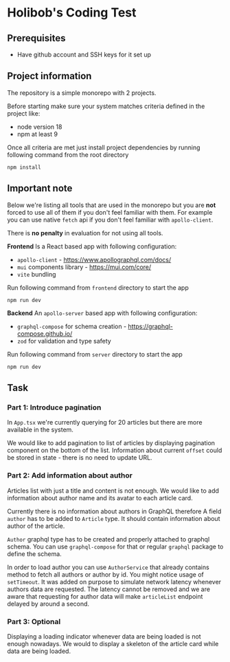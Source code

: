 # Holibob's Coding Test

## Prerequisites
* Have github account and SSH keys for it set up

## Project information

The repository is a simple monorepo with 2 projects.

Before starting make sure your system matches criteria defined in the project like:
* node version 18
* npm at least 9

Once all criteria are met just install project dependencies by running following command from the root directory
```shell
npm install
```
## Important note
Below we're listing all tools that are used in the monorepo but you are **not** forced to use all of them if you don't feel familiar with them. 
For example you can use native `fetch` api if you don't feel familiar with `apollo-client`. 

There is **no penalty** in evaluation for not using all tools.

**Frontend**
Is a React based app with following configuration:
* `apollo-client` - https://www.apollographql.com/docs/
* `mui` components library - https://mui.com/core/
* `vite` bundling

Run following command from `frontend` directory to start the app 
```shell
npm run dev
```

**Backend**
An `apollo-server` based app with following configuration:
* `graphql-compose` for schema creation - https://graphql-compose.github.io/
* `zod` for validation and type safety

Run following command from `server` directory to start the app
```shell
npm run dev
```

## Task

### Part 1: Introduce pagination

In `App.tsx` we're currently querying for 20 articles but there are more available in the system.

We would like to add pagination to list of articles by displaying pagination component on the bottom of the list.
Information about current `offset` could be stored in state - there is no need to update URL.

### Part 2: Add information about author

Articles list with just a title and content is not enough. We would like to add information about author name and its avatar to each article card.
 
Currently there is no information about authors in GraphQL therefore A field `author` has to be added to `Article` type. 
It should contain information about author of the article.

`Author` graphql type has to be created and properly attached to graphql schema.
 You can use `graphql-compose` for that or regular `graphql` package to define the schema.

In order to load author you can use `AuthorService` that already contains method to fetch all authors or author by id.
You might notice usage of `setTimeout`. It was added on purpose to simulate network latency whenever authors data are requested.
The latency cannot be removed and we are aware that requesting for author data will make `articleList` endpoint delayed by around a second. 


### Part 3: Optional

Displaying a loading indicator whenever data are being loaded is not enough nowadays. We would to display a skeleton of the article card while data are being loaded.
 

